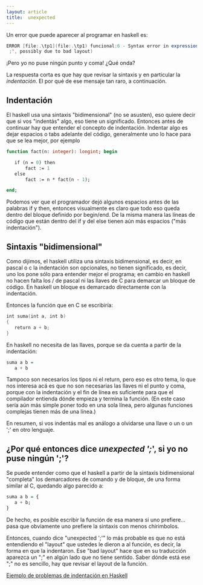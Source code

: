 ```yaml
---
layout: article
title:  unexpected     
---
```


Un error que puede aparecer al programar en haskell es:

```scala
ERROR [file:.\tp1](file:.\tp1) funcional:6 - Syntax error in expression (unexpected
 ;', possibly due to bad layout)
```

¡Pero yo no puse ningún punto y coma! ¿Qué onda?

La respuesta corta es que hay que revisar la sintaxis y en particular la *indentación*. El por qué de ese mensaje tan raro, a continuación.

Indentación
-----------

El haskell usa una sintaxis "bidimensional" (no se asusten), eso quiere decir que si vos "indentás" algo, eso tiene un significado. Entonces antes de continuar hay que entender el concepto de indentación. Indentar algo es dejar espacios o tabs adelante del código, generalmente uno lo hace para que se lea mejor, por ejemplo

```pascal
function fact(n: integer): longint; begin

   if (n = 0) then
       fact := 1
   else
       fact := n * fact(n - 1);

end;
```

Podemos ver que el programador dejó algunos espacios antes de las palabras if y then, entonces visualmente es claro que todo eso queda dentro del bloque definido por begin/end. De la misma manera las líneas de código que están dentro del if y del else tienen aún más espacios ("más indentación").

Sintaxis "bidimensional"
------------------------

Como dijimos, el haskell utiliza una sintaxis bidimensional, es decir, en pascal o c la indentación son opcionales, no tienen significado, es decir, uno los pone sólo para entender mejor el programa; en cambio en haskell no hacen falta los / de pascal ni las llaves de C para demarcar un bloque de código. En haskell un bloque es demarcado directamente con la indentación.

Entonces la función que en C se escribiría:

```c
int suma(int a, int b)
{
   return a + b;
}
```

En haskell no necesita de las llaves, porque se da cuenta a partir de la indentación:

```haskell
suma a b =
   a + b
```

Tampoco son necesarios los tipos ni el return, pero eso es otro tema, lo que nos interesa acá es que no son necesarias las llaves ni el punto y coma, porque con la indentación y el fin de línea es suficiente para que el compilador entienda dónde empieza y termina la función. (En este caso sería aún más simple poner todo en una sola línea, pero algunas funciones complejas tienen más de una línea.)

En resumen, si vos indentás mal es análogo a olvidarse una llave o un o un ';' en otro lenguaje.

¿Por qué entonces dice *unexpected ';*', si yo no puse ningún ';'?
------------------------------------------------------------------

Se puede entender como que el haskell a partir de la sintaxis bidimensional "completa" los demarcadores de comando y de bloque, de una forma similar al C, quedando algo parecido a:

```haskell
suma a b = {
   a + b;
}
```

De hecho, es posible escribir la función de esa manera si uno prefiere... pasa que obviamente uno prefiere la sintaxis con menos chirimbolos.

Entonces, cuando dice "unexpected ';'" lo más probable es que no está entendiendo el "layout" que ustedes le dieron a al función, es decir, la forma en que la indentaron. Ese "bad layout" hace que en su traducción aparezca un ";" en algún lado que no tiene sentido. Saber dónde está ese ";" no es sencillo, hay que revisar el layout de la función.

[Ejemplo de problemas de indentación en Haskell](http://stackoverflow.com/questions/2223468/haskell-where-indentation-why-must-it-be-indented-past-identifier)
